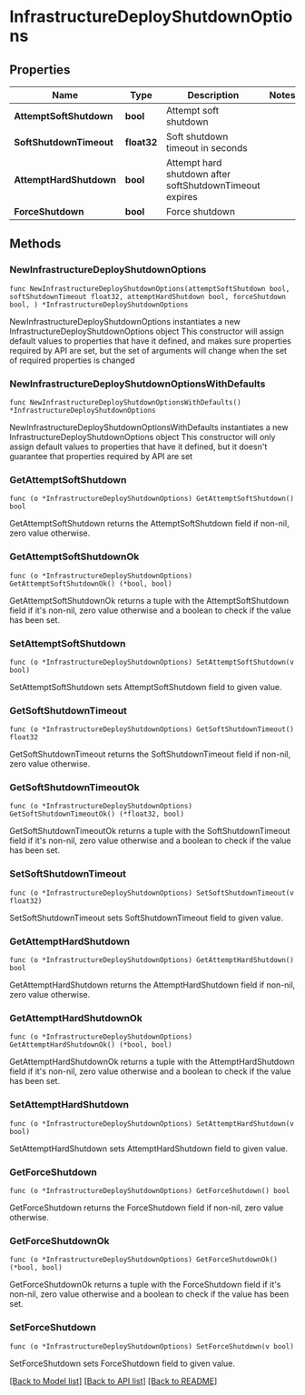 # InfrastructureDeployShutdownOptions

## Properties

Name | Type | Description | Notes
------------ | ------------- | ------------- | -------------
**AttemptSoftShutdown** | **bool** | Attempt soft shutdown | 
**SoftShutdownTimeout** | **float32** | Soft shutdown timeout in seconds | 
**AttemptHardShutdown** | **bool** | Attempt hard shutdown after softShutdownTimeout expires | 
**ForceShutdown** | **bool** | Force shutdown | 

## Methods

### NewInfrastructureDeployShutdownOptions

`func NewInfrastructureDeployShutdownOptions(attemptSoftShutdown bool, softShutdownTimeout float32, attemptHardShutdown bool, forceShutdown bool, ) *InfrastructureDeployShutdownOptions`

NewInfrastructureDeployShutdownOptions instantiates a new InfrastructureDeployShutdownOptions object
This constructor will assign default values to properties that have it defined,
and makes sure properties required by API are set, but the set of arguments
will change when the set of required properties is changed

### NewInfrastructureDeployShutdownOptionsWithDefaults

`func NewInfrastructureDeployShutdownOptionsWithDefaults() *InfrastructureDeployShutdownOptions`

NewInfrastructureDeployShutdownOptionsWithDefaults instantiates a new InfrastructureDeployShutdownOptions object
This constructor will only assign default values to properties that have it defined,
but it doesn't guarantee that properties required by API are set

### GetAttemptSoftShutdown

`func (o *InfrastructureDeployShutdownOptions) GetAttemptSoftShutdown() bool`

GetAttemptSoftShutdown returns the AttemptSoftShutdown field if non-nil, zero value otherwise.

### GetAttemptSoftShutdownOk

`func (o *InfrastructureDeployShutdownOptions) GetAttemptSoftShutdownOk() (*bool, bool)`

GetAttemptSoftShutdownOk returns a tuple with the AttemptSoftShutdown field if it's non-nil, zero value otherwise
and a boolean to check if the value has been set.

### SetAttemptSoftShutdown

`func (o *InfrastructureDeployShutdownOptions) SetAttemptSoftShutdown(v bool)`

SetAttemptSoftShutdown sets AttemptSoftShutdown field to given value.


### GetSoftShutdownTimeout

`func (o *InfrastructureDeployShutdownOptions) GetSoftShutdownTimeout() float32`

GetSoftShutdownTimeout returns the SoftShutdownTimeout field if non-nil, zero value otherwise.

### GetSoftShutdownTimeoutOk

`func (o *InfrastructureDeployShutdownOptions) GetSoftShutdownTimeoutOk() (*float32, bool)`

GetSoftShutdownTimeoutOk returns a tuple with the SoftShutdownTimeout field if it's non-nil, zero value otherwise
and a boolean to check if the value has been set.

### SetSoftShutdownTimeout

`func (o *InfrastructureDeployShutdownOptions) SetSoftShutdownTimeout(v float32)`

SetSoftShutdownTimeout sets SoftShutdownTimeout field to given value.


### GetAttemptHardShutdown

`func (o *InfrastructureDeployShutdownOptions) GetAttemptHardShutdown() bool`

GetAttemptHardShutdown returns the AttemptHardShutdown field if non-nil, zero value otherwise.

### GetAttemptHardShutdownOk

`func (o *InfrastructureDeployShutdownOptions) GetAttemptHardShutdownOk() (*bool, bool)`

GetAttemptHardShutdownOk returns a tuple with the AttemptHardShutdown field if it's non-nil, zero value otherwise
and a boolean to check if the value has been set.

### SetAttemptHardShutdown

`func (o *InfrastructureDeployShutdownOptions) SetAttemptHardShutdown(v bool)`

SetAttemptHardShutdown sets AttemptHardShutdown field to given value.


### GetForceShutdown

`func (o *InfrastructureDeployShutdownOptions) GetForceShutdown() bool`

GetForceShutdown returns the ForceShutdown field if non-nil, zero value otherwise.

### GetForceShutdownOk

`func (o *InfrastructureDeployShutdownOptions) GetForceShutdownOk() (*bool, bool)`

GetForceShutdownOk returns a tuple with the ForceShutdown field if it's non-nil, zero value otherwise
and a boolean to check if the value has been set.

### SetForceShutdown

`func (o *InfrastructureDeployShutdownOptions) SetForceShutdown(v bool)`

SetForceShutdown sets ForceShutdown field to given value.



[[Back to Model list]](../README.md#documentation-for-models) [[Back to API list]](../README.md#documentation-for-api-endpoints) [[Back to README]](../README.md)


